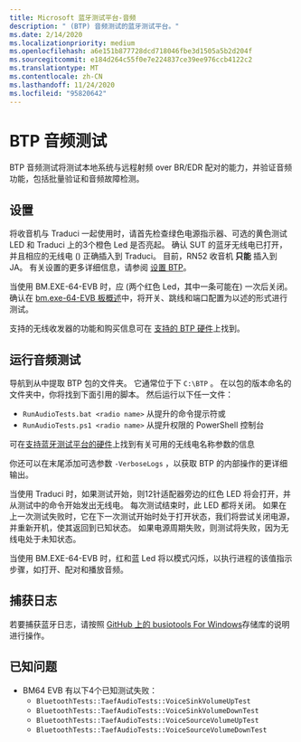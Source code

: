 ```yaml
---
title: Microsoft 蓝牙测试平台-音频
description: " (BTP) 音频测试的蓝牙测试平台。"
ms.date: 2/14/2020
ms.localizationpriority: medium
ms.openlocfilehash: a6e151b877728dcd718046fbe3d1505a5b2d204f
ms.sourcegitcommit: e184d264c55f0e7e224837ce39ee976ccb4122c2
ms.translationtype: MT
ms.contentlocale: zh-CN
ms.lasthandoff: 11/24/2020
ms.locfileid: "95820642"
---
```

# <a name="btp-audio-tests"></a>BTP 音频测试

BTP 音频测试将测试本地系统与远程射频 over BR/EDR 配对的能力，并验证音频功能，包括批量验证和音频故障检测。

## <a name="setting-up"></a>设置

将收音机与 Traduci 一起使用时，请首先检查绿色电源指示器、可选的黄色测试 LED 和 Traduci 上的3个橙色 Led 是否亮起。 确认 SUT 的蓝牙无线电已打开，并且相应的无线电 () 正确插入到 Traduci。 目前，RN52 收音机 **只能** 插入到 JA。 有关设置的更多详细信息，请参阅 [设置 BTP](testing-BTP-setup.md)。

当使用 BM.EXE-64-EVB 时，应 (两个红色 Led，其中一条可能在) 一次后关闭。 确认在 [bm.exe-64-EVB 板概述](testing-BTP-hw-bm64.md#getting-started)中，将开关、跳线和端口配置为以述的形式进行测试。

支持的无线收发器的功能和购买信息可在 [支持的 BTP 硬件](testing-BTP-hw.md)上找到。

## <a name="running-the-audio-tests"></a>运行音频测试

导航到从中提取 BTP 包的文件夹。 它通常位于下 `C:\BTP` 。 在以包的版本命名的文件夹中，你将找到下面引用的脚本。 然后运行以下任一文件：

- `RunAudioTests.bat <radio name>` 从提升的命令提示符或
- `RunAudioTests.ps1 <radio name>` 从提升权限的 PowerShell 控制台

可在[支持蓝牙测试平台的硬件](testing-BTP-hw.md#supported-radios)上找到有关可用的无线电名称参数的信息

你还可以在末尾添加可选参数 `-VerboseLogs` ，以获取 BTP 的内部操作的更详细输出。

当使用 Traduci 时，如果测试开始，则12针适配器旁边的红色 LED 将会打开，并从测试中的命令开始发出无线电。 每次测试结束时，此 LED 都将关闭。 如果在上一次测试失败时，它在下一次测试开始时处于打开状态，我们将尝试关闭电源，并重新开机，使其返回到已知状态。 如果电源周期失败，则测试将失败，因为无线电处于未知状态。

当使用 BM.EXE-64-EVB 时，红和蓝 Led 将以模式闪烁，以执行进程的该值指示步骤，如打开、配对和播放音频。

## <a name="capturing-logs"></a>捕获日志

若要捕获蓝牙日志，请按照 [GitHub 上的 busiotools For Windows](https://github.com/microsoft/busiotools/blob/master/bluetooth/tracing/readme.md)存储库的说明进行操作。

## <a name="known-issues"></a>已知问题

- BM64 EVB 有以下4个已知测试失败：
  - `BluetoothTests::TaefAudioTests::VoiceSinkVolumeUpTest`
  - `BluetoothTests::TaefAudioTests::VoiceSinkVolumeDownTest`
  - `BluetoothTests::TaefAudioTests::VoiceSourceVolumeUpTest`
  - `BluetoothTests::TaefAudioTests::VoiceSourceVolumeDownTest`
